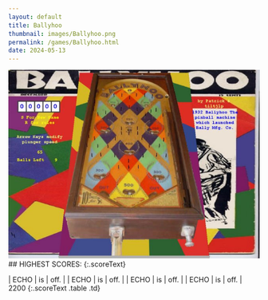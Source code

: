 ```yaml
---
layout: default
title: Ballyhoo
thumbnail: images/Ballyhoo.png
permalink: /games/Ballyhoo.html
date: 2024-05-13
---
```


<img src="../images/Ballyhoo.png" class="gameThumbnail img-fluid mx-auto align-middle">
## HIGHEST SCORES:
{:.scoreText}

| ECHO | is | off. | 
| ECHO | is | off. | 
| ECHO | is | off. | 
| ECHO | is | off. | 
2200 
{:.scoreText .table .td}

